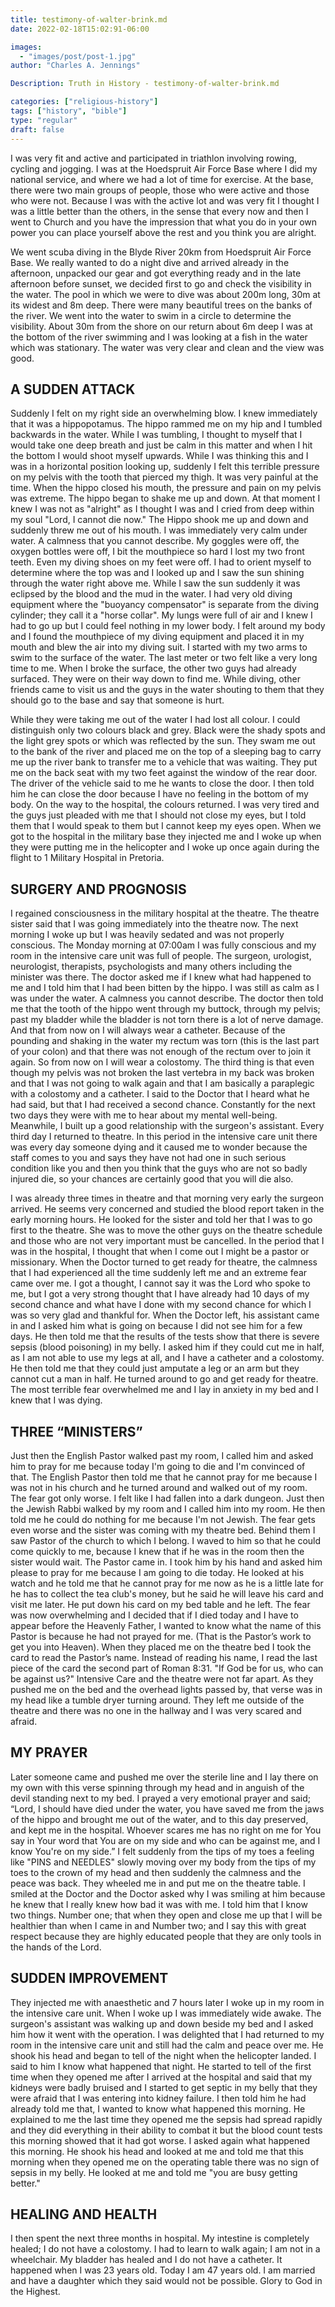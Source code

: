 ```yaml
---
title: testimony-of-walter-brink.md
date: 2022-02-18T15:02:91-06:00

images:
  - "images/post/post-1.jpg"
author: "Charles A. Jennings"

Description: Truth in History - testimony-of-walter-brink.md

categories: ["religious-history"]
tags: ["history", "bible"]
type: "regular"
draft: false
---
```


I was very fit and active and participated in triathlon involving rowing, cycling and jogging. I was at the Hoedspruit Air Force Base where I did my national service, and where we had a lot of time for exercise. At the base, there were two main groups of people, those who were active and those who were not. Because I was with the active lot and was very fit I thought I was a little better than the others, in the sense that every now and then I went to Church and you have the impression that what you do in your own power you can place yourself above the rest and you think you are alright.

We went scuba diving in the Blyde River 20km from Hoedspruit Air Force Base. We really wanted to do a night dive and arrived already in the afternoon, unpacked our gear and got everything ready and in the late afternoon before sunset, we decided first to go and check the visibility in the water. The pool in which we were to dive was about 200m long, 30m at its widest and 8m deep. There were many beautiful trees on the banks of the river. We went into the water to swim in a circle to determine the visibility. About 30m from the shore on our return about 6m deep I was at the bottom of the river swimming and I was looking at a fish in the water which was stationary. The water was very clear and clean and the view was good.

## A SUDDEN ATTACK

Suddenly I felt on my right side an overwhelming blow. I knew immediately that it was a hippopotamus. The hippo rammed me on my hip and I tumbled backwards in the water. While I was tumbling, I thought to myself that I would take one deep breath and just be calm in this matter and when I hit the bottom I would shoot myself upwards. While I was thinking this and I was in a horizontal position looking up, suddenly I felt this terrible pressure on my pelvis with the tooth that pierced my thigh. It was very painful at the time. When the hippo closed his mouth, the pressure and pain on my pelvis was extreme. The hippo began to shake me up and down. At that moment I knew I was not as "alright" as I thought I was and I cried from deep within my soul "Lord, I cannot die now." The Hippo shook me up and down and suddenly threw me out of his mouth. I was immediately very calm under water. A calmness that you cannot describe. My goggles were off, the oxygen bottles were off, I bit the mouthpiece so hard I lost my two front teeth. Even my diving shoes on my feet were off. I had to orient myself to determine where the top was and I looked up and I saw the sun shining through the water right above me. While I saw the sun suddenly it was eclipsed by the blood and the mud in the water. I had very old diving equipment where the "buoyancy compensator" is separate from the diving cylinder; they call it a "horse collar". My lungs were full of air and I knew I had to go up but I could feel nothing in my lower body. I felt around my body and I found the mouthpiece of my diving equipment and placed it in my mouth and blew the air into my diving suit. I started with my two arms to swim to the surface of the water. The last meter or two felt like a very long time to me. When I broke the surface, the other two guys had already surfaced. They were on their way down to find me. While diving, other friends came to visit us and the guys in the water shouting to them that they should go to the base and say that someone is hurt.

While they were taking me out of the water I had lost all colour. I could distinguish only two colours black and grey. Black were the shady spots and the light grey spots or which was reflected by the sun. They swam me out to the bank of the river and placed me on the top of a sleeping bag to carry me up the river bank to transfer me to a vehicle that was waiting. They put me on the back seat with my two feet against the window of the rear door. The driver of the vehicle said to me he wants to close the door. I then told him he can close the door because I have no feeling in the bottom of my body. On the way to the hospital, the colours returned. I was very tired and the guys just pleaded with me that I should not close my eyes, but I told them that I would speak to them but I cannot keep my eyes open. When we got to the hospital in the military base they injected me and I woke up when they were putting me in the helicopter and I woke up once again during the flight to 1 Military Hospital in Pretoria.

## SURGERY AND PROGNOSIS

I regained consciousness in the military hospital at the theatre. The theatre sister said that I was going immediately into the theatre now. The next morning I woke up but I was heavily sedated and was not properly conscious. The Monday morning at 07:00am I was fully conscious and my room in the intensive care unit was full of people. The surgeon, urologist, neurologist, therapists, psychologists and many others including the minister was there. The doctor asked me if I knew what had happened to me and I told him that I had been bitten by the hippo. I was still as calm as I was under the water. A calmness you cannot describe. The doctor then told me that the tooth of the hippo went through my buttock, through my pelvis; past my bladder while the bladder is not torn there is a lot of nerve damage. And that from now on I will always wear a catheter. Because of the pounding and shaking in the water my rectum was torn (this is the last part of your colon) and that there was not enough of the rectum over to join it again. So from now on I will wear a colostomy. The third thing is that even though my pelvis was not broken the last vertebra in my back was broken and that I was not going to walk again and that I am basically a paraplegic with a colostomy and a catheter. I said to the Doctor that I heard what he had said, but that I had received a second chance. Constantly for the next two days they were with me to hear about my mental well-being. Meanwhile, I built up a good relationship with the surgeon's assistant. Every third day I returned to theatre. In this period in the intensive care unit there was every day someone dying and it caused me to wonder because the staff comes to you and says they have not had one in such serious condition like you and then you think that the guys who are not so badly injured die, so your chances are certainly good that you will die also.

I was already three times in theatre and that morning very early the surgeon arrived. He seems very concerned and studied the blood report taken in the early morning hours. He looked for the sister and told her that I was to go first to the theatre. She was to move the other guys on the theatre schedule and those who are not very important must be cancelled. In the period that I was in the hospital, I thought that when I come out I might be a pastor or missionary. When the Doctor turned to get ready for theatre, the calmness that I had experienced all the time suddenly left me and an extreme fear came over me. I got a thought, I cannot say it was the Lord who spoke to me, but I got a very strong thought that I have already had 10 days of my second chance and what have I done with my second chance for which I was so very glad and thankful for. When the Doctor left, his assistant came in and I asked him what is going on because I did not see him for a few days. He then told me that the results of the tests show that there is severe sepsis (blood poisoning) in my belly. I asked him if they could cut me in half, as I am not able to use my legs at all, and I have a catheter and a colostomy. He then told me that they could just amputate a leg or an arm but they cannot cut a man in half. He turned around to go and get ready for theatre. The most terrible fear overwhelmed me and I lay in anxiety in my bed and I knew that I was dying.

## THREE “MINISTERS”

Just then the English Pastor walked past my room, I called him and asked him to pray for me because today I'm going to die and I'm convinced of that. The English Pastor then told me that he cannot pray for me because I was not in his church and he turned around and walked out of my room. The fear got only worse. I felt like I had fallen into a dark dungeon. Just then the Jewish Rabbi walked by my room and I called him into my room. He then told me he could do nothing for me because I'm not Jewish. The fear gets even worse and the sister was coming with my theatre bed. Behind them I saw Pastor of the church to which I belong. I waved to him so that he could come quickly to me, because I knew that if he was in the room then the sister would wait. The Pastor came in. I took him by his hand and asked him please to pray for me because I am going to die today. He looked at his watch and he told me that he cannot pray for me now as he is a little late for he has to collect the tea club's money, but he said he will leave his card and visit me later. He put down his card on my bed table and he left. The fear was now overwhelming and I decided that if I died today and I have to appear before the Heavenly Father, I wanted to know what the name of this Pastor is because he had not prayed for me. (That is the Pastor’s work to get you into Heaven). When they placed me on the theatre bed I took the card to read the Pastor’s name. Instead of reading his name, I read the last piece of the card the second part of Roman 8:31. "If God be for us, who can be against us?" Intensive Care and the theatre were not far apart. As they pushed me on the bed and the overhead lights passed by, that verse was in my head like a tumble dryer turning around. They left me outside of the theatre and there was no one in the hallway and I was very scared and afraid.

## MY PRAYER

Later someone came and pushed me over the sterile line and I lay there on my own with this verse spinning through my head and in anguish of the devil standing next to my bed. I prayed a very emotional prayer and said; “Lord, I should have died under the water, you have saved me from the jaws of the hippo and brought me out of the water, and to this day preserved, and kept me in the hospital. Whoever scares me has no right on me for You say in Your word that You are on my side and who can be against me, and I know You're on my side.” I felt suddenly from the tips of my toes a feeling like "PINS and NEEDLES" slowly moving over my body from the tips of my toes to the crown of my head and then suddenly the calmness and the peace was back. They wheeled me in and put me on the theatre table. I smiled at the Doctor and the Doctor asked why I was smiling at him because he knew that I really knew how bad it was with me. I told him that I know two things. Number one; that when they open and close me up that I will be healthier than when I came in and Number two; and I say this with great respect because they are highly educated people that they are only tools in the hands of the Lord.

## SUDDEN IMPROVEMENT

They injected me with anaesthetic and 7 hours later I woke up in my room in the intensive care unit. When I woke up I was immediately wide awake. The surgeon's assistant was walking up and down beside my bed and I asked him how it went with the operation. I was delighted that I had returned to my room in the intensive care unit and still had the calm and peace over me. He shook his head and began to tell of the night when the helicopter landed. I said to him I know what happened that night. He started to tell of the first time when they opened me after I arrived at the hospital and said that my kidneys were badly bruised and I started to get septic in my belly that they were afraid that I was entering into kidney failure. I then told him he had already told me that, I wanted to know what happened this morning. He explained to me the last time they opened me the sepsis had spread rapidly and they did everything in their ability to combat it but the blood count tests this morning showed that it had got worse. I asked again what happened this morning. He shook his head and looked at me and told me that this morning when they opened me on the operating table there was no sign of sepsis in my belly. He looked at me and told me "you are busy getting better."

## HEALING AND HEALTH

I then spent the next three months in hospital. My intestine is completely healed; I do not have a colostomy. I had to learn to walk again; I am not in a wheelchair. My bladder has healed and I do not have a catheter. It happened when I was 23 years old. Today I am 47 years old. I am married and have a daughter which they said would not be possible. Glory to God in the Highest.